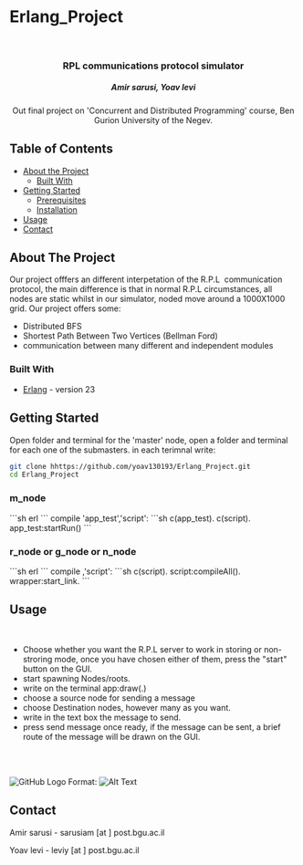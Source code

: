 # Erlang_Project
<br />
<p align="center">

  <h3 align="center">RPL communications protocol simulator</h3>
  <h5 align="center">Amir sarusi, Yoav levi</h5>

  <p align="center">
    Out final project on 'Concurrent and Distributed Programming' course, Ben Gurion University of the Negev.
    <br />
  </p>
</p>



<!-- TABLE OF CONTENTS -->
## Table of Contents

* [About the Project](#about-the-project)
  * [Built With](#built-with)
* [Getting Started](#getting-started)
  * [Prerequisites](#prerequisites)
  * [Installation](#installation)
* [Usage](#usage)
* [Contact](#contact)



<!-- ABOUT THE PROJECT -->
## About The Project
Our project offfers an different interpetation of the R.P.L  communication protocol, the main difference is that in normal R.P.L circumstances, all nodes are static whilst in our simulator, noded move around a 1000X1000 grid. Our project offers some:
* Distributed BFS
* Shortest Path Between Two Vertices (Bellman Ford)
* communication between many different and independent modules


### Built With
* [Erlang](https://www.erlang.org/) - version 23


<!-- GETTING STARTED -->
## Getting Started

Open folder and terminal for the 'master' node, open a folder and terminal for each one of the submasters.
in each terimnal write:
```sh
git clone hhttps://github.com/yoav130193/Erlang_Project.git
cd Erlang_Project
```

<h3>m_node</h3>
```sh
erl
```
compile 'app_test','script':
```sh
c(app_test).
c(script).
app_test:startRun()
```

<h3>r_node or g_node or n_node</h3>
```sh
erl
```
compile ,'script':
```sh
c(script).
script:compileAll().
wrapper:start_link.
```

<!-- USAGE EXAMPLES -->
## Usage
<br />

* Choose whether you want the R.P.L server to work in storing or non-stroring mode, once you have chosen either of them, press the "start" button on the GUI.
* start spawning Nodes/roots.
* write on the terminal app:draw(.)
* choose a source node for sending a message
* choose Destination nodes, however many as you want.
* write in the text box the message to send.
* press send message once ready, if the message can be sent, a brief route of the message will be drawn on the GUI.
<br />
<br />

![GitHub Logo](/1.jpg)
Format: ![Alt Text](url)


<!-- CONTACT -->
## Contact

Amir sarusi - sarusiam [at ] post.bgu.ac.il

Yoav levi - leviy [at ] post.bgu.ac.il


